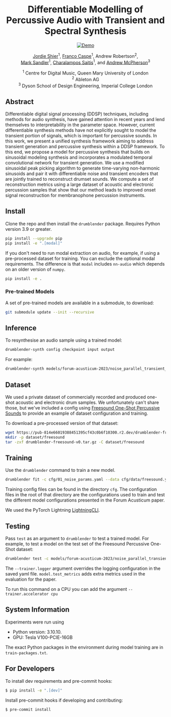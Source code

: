 <div align="center">

# Differentiable Modelling of Percussive Audio with Transient and Spectral Synthesis


[![Demo](https://img.shields.io/badge/Web-Audio_Examples-blue)](https://jordieshier.com/projects/differentiable_transient_synthesis/)
<!-- [![Open In Colab](https://colab.research.google.com/assets/colab-badge.svg)](TBD) -->
<!-- [![arXiv](https://img.shields.io/badge/arXiv-2207.08759-b31b1b.svg)](TBD) -->

<!-- <img width="700px" src="docs/new-generic-style-transfer-headline.svg"> -->

[Jordie Shier](https://jordieshier.com)<sup>1</sup>, [Franco Caspe](https://fcaspe.github.io/)<sup>1</sup>, Andrew Robertson<sup>2</sup>,<br> [Mark Sandler](http://eecs.qmul.ac.uk/people/profiles/sandlermark.html)<sup>1</sup>, [Charalampos Saitis](http://eecs.qmul.ac.uk/people/profiles/saitischaralampos.html)<sup>1</sup>, and [Andrew McPherson](https://www.imperial.ac.uk/people/andrew.mcpherson)<sup>3</sup>

<sup>1</sup> Centre for Digital Music, Queen Mary University of London<br>
<sup>2</sup> Ableton AG <br>
<sup>3</sup> Dyson School of Design Engineering, Imperial College London <br>

</div>

## Abstract
Differentiable digital signal processing (DDSP) techniques, including methods for audio synthesis, have gained attention in recent years and lend themselves to interpretability in the parameter space. However, current differentiable synthesis methods have not explicitly sought to model the transient portion of signals, which is important for percussive sounds. In this work, we present a unified synthesis framework aiming to address transient generation and percussive synthesis within a DDSP framework. To this end, we propose a model for percussive synthesis that builds on sinusoidal modeling synthesis and incorporates a modulated temporal convolutional network for transient generation. We use a modified sinusoidal peak picking algorithm to generate time-varying non-harmonic sinusoids and pair it with differentiable noise and transient encoders that are jointly trained to reconstruct drumset sounds. We compute a set of reconstruction metrics using a large dataset of acoustic and electronic percussion samples that show that our method leads to improved onset signal reconstruction for membranophone percussion instruments.

## Install
Clone the repo and then install the `drumblender` package. Requires Python version 3.9 or greater.

```bash
pip install --upgrade pip
pip install -e ".[modal]"
```

If you don't need to run modal extraction on audio, for example, if using a pre-processed dataset for training. You can exclude the optional modal requirements. The difference is that `modal` includes `nn-audio` which depends on an older version of `numpy`.
```bash
pip install -e .
```

### Pre-trained Models
A set of pre-trained models are available in a submodule, to download:
```bash
git submodule update --init --recursive
```

## Inference
To resynthesise an audio sample using a trained model:
```bash
drumblender-synth config checkpoint input output
```

For example:
```bash
drumblender-synth models/forum-acusticum-2023/noise_parallel_transient_params.yaml models/forum-acusticum-2023/noise_parallel_transient_params.ckpt audio/a_snare.wav snare_resynth.wav
```

## Dataset
We used a private dataset of commercially recorded and produced one-shot acoustic and electronic drum samples. We unfortunately can't share those, but we've included a config using [Freesound One-Shot Percussive Sounds](https://zenodo.org/record/3665275) to provide an example of dataset configuration and training.

To download a pre-processed version of that dataset:
```bash
wget https://pub-814e66019388451395cf43c0b6f10300.r2.dev/drumblender-freesound-v0.tar.gz
mkdir -p dataset/freesound
tar -zxf drumblender-freesound-v0.tar.gz -C dataset/freesound
```

## Training
Use the `drumblender` command to train a new model.

```bash
drumblender fit -c cfg/01_noise_params.yaml --data cfg/data/freesound.yaml
```

Training config files can be found in the directory `cfg`. The configuration files
in the root of that directory are the configurations used to train and test the different
model configurations presented in the Forum Acusticum paper.

We used the PyTorch Lightning
[LightningCLI](https://lightning.ai/docs/pytorch/LTS/api/pytorch_lightning.cli.LightningCLI.html?highlight=lightningcli#pytorch_lightning.cli.LightningCLI).

## Testing
Pass `test` as an argument to `drumblender` to test a trained model. For example, to test a model on the test set of the Freesound Percussive One-Shot dataset:

```bash
drumblender test -c models/forum-acusticum-2023/noise_parallel_transient_params.yaml --ckpt models/forum-acusticum-2023/noise_parallel_transient_params.ckpt --data cfg/data/freesound.yaml --trainer.logger CSVLogger --model.test_metrics cfg/metrics/drumblender_metrics.yaml
```

The `--trainer.logger` argument overrides the logging configuration in the saved yaml file. `model.test_metrics` adds extra metrics used in the evaluation for the paper.

To run this command on a CPU you can add the argument `--trainer.accelerator cpu`

## System Information
Experiments were run using

- Python version: 3.10.10.
- GPU: Tesla V100-PCIE-16GB

The exact Python packages in the environment during model training are in
`train-packages.txt`.

## For Developers
To install dev requirements and pre-commit hooks:

```bash
$ pip install -e ".[dev]"
```

Install pre-commit hooks if developing and contributing:

```bash
$ pre-commit install
```

